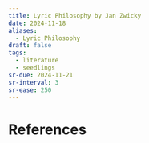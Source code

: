 ```yaml
---
title: Lyric Philosophy by Jan Zwicky
date: 2024-11-18
aliases:
  - Lyric Philosophy
draft: false
tags:
  - literature
  - seedlings
sr-due: 2024-11-21
sr-interval: 3
sr-ease: 250
---
```


# References